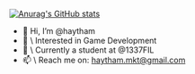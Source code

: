 [![Anurag's GitHub stats](https://github-readme-stats.vercel.app/api?username=haytham10)](https://github.com/anuraghazra/github-readme-stats)

- 👋 Hi, I’m @haytham
- 👀 \\ Interested in Game Development
- 🌱 \\ Currently a student at @1337FIL
- 📫 \\ Reach me on: haytham.mkt@gmail.com
